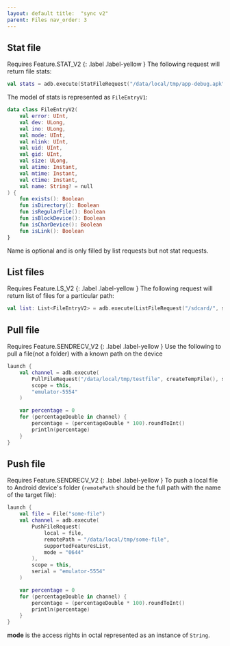 ```yaml
---
layout: default title:  "sync v2"
parent: Files nav_order: 3
---
```


## Stat file

Requires Feature.STAT_V2 {: .label .label-yellow } The following request will return file stats:

```kotlin
val stats = adb.execute(StatFileRequest("/data/local/tmp/app-debug.apk", supportedFeaturesList), "emulator-5554")
```

The model of stats is represented as `FileEntryV1`:

```kotlin
data class FileEntryV2(
    val error: UInt,
    val dev: ULong,
    val ino: ULong,
    val mode: UInt,
    val nlink: UInt,
    val uid: UInt,
    val gid: UInt,
    val size: ULong,
    val atime: Instant,
    val mtime: Instant,
    val ctime: Instant,
    val name: String? = null
) {
    fun exists(): Boolean
    fun isDirectory(): Boolean
    fun isRegularFile(): Boolean
    fun isBlockDevice(): Boolean
    fun isCharDevice(): Boolean
    fun isLink(): Boolean
}
```

Name is optional and is only filled by list requests but not stat requests.

## List files

Requires Feature.LS_V2 {: .label .label-yellow } The following request will return list of files for a particular path:

```kotlin
val list: List<FileEntryV2> = adb.execute(ListFileRequest("/sdcard/", supportedFeaturesList), "emulator-5554")
```

## Pull file

Requires Feature.SENDRECV_V2 {: .label .label-yellow } Use the following to pull a file(not a folder) with a known path on the device

```kotlin
launch {
    val channel = adb.execute(
        PullFileRequest("/data/local/tmp/testfile", createTempFile(), supportedFeaturesList, coroutineContext = coroutineContext),
        scope = this,
        "emulator-5554"
    )

    var percentage = 0
    for (percentageDouble in channel) {
        percentage = (percentageDouble * 100).roundToInt()
        println(percentage)
    }
}
```

## Push file

Requires Feature.SENDRECV_V2 {: .label .label-yellow } To push a local file to Android device's folder (`remotePath` should be the full path
with the name of the target file):

```kotlin
launch {
    val file = File("some-file")
    val channel = adb.execute(
        PushFileRequest(
            local = file,
            remotePath = "/data/local/tmp/some-file",
            supportedFeaturesList,
            mode = "0644"
        ),
        scope = this,
        serial = "emulator-5554"
    )

    var percentage = 0
    for (percentageDouble in channel) {
        percentage = (percentageDouble * 100).roundToInt()
        println(percentage)
    }
}
```

**mode** is the access rights in octal represented as an instance of `String`.